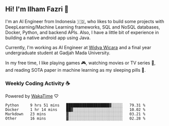 ## Hi! I'm Ilham Fazri 👋

I'm an AI Engineer from Indonesia 🇮🇩, who likes to build some projects with DeepLearning/Machine Learning frameworks, SQL and NoSQL databases, Docker, Python, and backend APIs. Also, I have a little bit of experience in building a native android app using Java.

Currently, I'm working as AI Engineer at [Widya Wicara](https://widyawicara.com) and a final year undergraduate student at Gadjah Mada University. 

In my free time, I like playing games 🎮, watching movies or TV series 🍿, and reading SOTA paper in machine learning as my sleeping pills 💊. 

### Weekly Coding Activity ☕
Powered by [WakaTime](https://wakatime.com/) ♡
<!--START_SECTION:waka-->

```text
Python     9 hrs 51 mins   ███████████████████▓░░░░░   79.31 %
Docker     1 hr 14 mins    ██▓░░░░░░░░░░░░░░░░░░░░░░   10.02 %
Markdown   23 mins         ▓░░░░░░░░░░░░░░░░░░░░░░░░   03.21 %
Other      16 mins         ▓░░░░░░░░░░░░░░░░░░░░░░░░   02.28 %
```

<!--END_SECTION:waka-->
